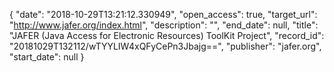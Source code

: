 {
  "date": "2018-10-29T13:21:12.330949", 
  "open_access": true, 
  "target_url": "http://www.jafer.org/index.html", 
  "description": "", 
  "end_date": null, 
  "title": "JAFER (Java Access for Electronic Resources) ToolKit Project", 
  "record_id": "20181029T132112/wTYYLIW4xQFyCePn3Jbajg==", 
  "publisher": "jafer.org", 
  "start_date": null
}

